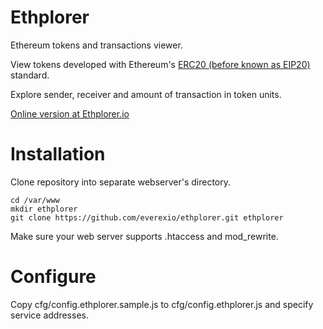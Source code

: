 # Ethplorer

Ethereum tokens and transactions viewer.

View tokens developed with Ethereum's [ERC20 (before known as EIP20)](https://github.com/ethereum/EIPs/issues/20) standard.

Explore sender, receiver and amount of transaction in token units.


[Online version at Ethplorer.io](https://ethplorer.io)

# Installation

Clone repository into separate webserver's directory.

```
cd /var/www
mkdir ethplorer
git clone https://github.com/everexio/ethplorer.git ethplorer
```

Make sure your web server supports .htaccess and mod_rewrite.

# Configure

Copy cfg/config.ethplorer.sample.js to cfg/config.ethplorer.js and specify service addresses.
